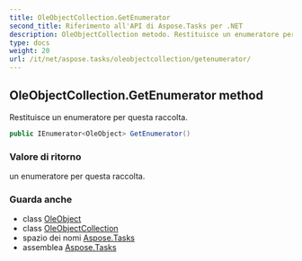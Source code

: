 ```yaml
---
title: OleObjectCollection.GetEnumerator
second_title: Riferimento all'API di Aspose.Tasks per .NET
description: OleObjectCollection metodo. Restituisce un enumeratore per questa raccolta.
type: docs
weight: 20
url: /it/net/aspose.tasks/oleobjectcollection/getenumerator/
---
```

## OleObjectCollection.GetEnumerator method

Restituisce un enumeratore per questa raccolta.

```csharp
public IEnumerator<OleObject> GetEnumerator()
```

### Valore di ritorno

un enumeratore per questa raccolta.

### Guarda anche

* class [OleObject](../../oleobject/)
* class [OleObjectCollection](../)
* spazio dei nomi [Aspose.Tasks](../../oleobjectcollection/)
* assemblea [Aspose.Tasks](../../../)


